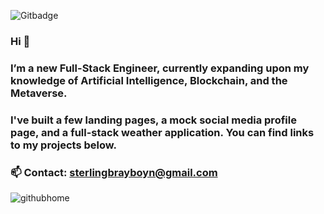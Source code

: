 ![Gitbadge](https://github.com/user-attachments/assets/319a4eb4-6e75-4344-b68c-bb2bbfe06ee6)



### Hi 👋

### I’m a new Full-Stack Engineer, currently expanding upon my knowledge of Artificial Intelligence, Blockchain, and the Metaverse. 
### I've built a few landing pages, a mock social media profile page, and a full-stack weather application. You can find links to my projects below. 

### 📫 Contact: sterlingbrayboyn@gmail.com

![githubhome](https://github.com/user-attachments/assets/03153468-6c44-4104-97f7-69d36f0183cd)
